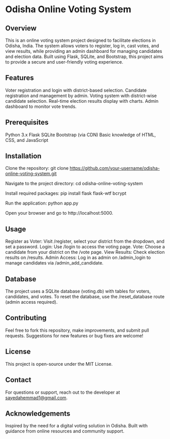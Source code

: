 # Odisha Online Voting System

## Overview
This is an online voting system project designed to facilitate elections in Odisha, India. The system allows voters to register, log in, cast votes, and view results, while providing an admin dashboard for managing candidates and election data. Built using Flask, SQLite, and Bootstrap, this project aims to provide a secure and user-friendly voting experience.

## Features

Voter registration and login with district-based selection.
Candidate registration and management by admin.
Voting system with district-wise candidate selection.
Real-time election results display with charts.
Admin dashboard to monitor vote trends.

## Prerequisites

Python 3.x
Flask
SQLite
Bootstrap (via CDN)
Basic knowledge of HTML, CSS, and JavaScript

## Installation

Clone the repository:
git clone https://github.com/your-username/odisha-online-voting-system.git


Navigate to the project directory:
cd odisha-online-voting-system


Install required packages:
pip install flask flask-wtf bcrypt


Run the application:
python app.py


Open your browser and go to http://localhost:5000.

## Usage

Register as Voter: Visit /register, select your district from the dropdown, and set a password.
Login: Use /login to access the voting page.
Vote: Choose a candidate from your district on the /vote page.
View Results: Check election results on /results.
Admin Access: Log in as admin on /admin_login to manage candidates via /admin_add_candidate.

## Database

The project uses a SQLite database (voting.db) with tables for voters, candidates, and votes.
To reset the database, use the /reset_database route (admin access required).

## Contributing

Feel free to fork this repository, make improvements, and submit pull requests. Suggestions for new features or bug fixes are welcome!

## License

This project is open-source under the MIT License.

## Contact

For questions or support, reach out to the developer at sayedahemmad1@gmail.com.

## Acknowledgements

Inspired by the need for a digital voting solution in Odisha.
Built with guidance from online resources and community support.

